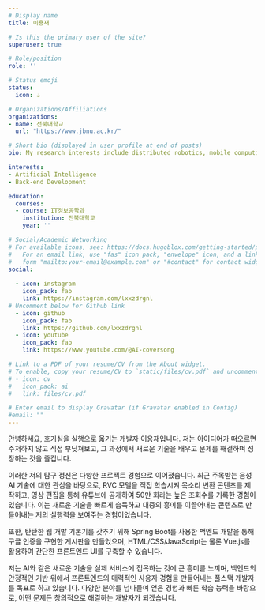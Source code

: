 ```yaml
---
# Display name
title: 이용재

# Is this the primary user of the site?
superuser: true

# Role/position
role: ''

# Status emoji
status:
  icon: ☕️

# Organizations/Affiliations
organizations:
- name: 전북대학교
  url: "https://www.jbnu.ac.kr/"

# Short bio (displayed in user profile at end of posts)
bio: My research interests include distributed robotics, mobile computing and programmable matter.

interests:
- Artificial Intelligence
- Back-end Development

education:
  courses:
  - course: IT정보공학과
    institution: 전북대학교
    year: ''

# Social/Academic Networking
# For available icons, see: https://docs.hugoblox.com/getting-started/page-builder/#icons
#   For an email link, use "fas" icon pack, "envelope" icon, and a link in the
#   form "mailto:your-email@example.com" or "#contact" for contact widget.
social:
  
  - icon: instagram
    icon_pack: fab
    link: https://instagram.com/lxxzdrgnl
# Uncomment below for Github link
  - icon: github
    icon_pack: fab
    link: https://github.com/lxxzdrgnl
  - icon: youtube
    icon_pack: fab
    link: https://www.youtube.com/@AI-coversong

# Link to a PDF of your resume/CV from the About widget.
# To enable, copy your resume/CV to `static/files/cv.pdf` and uncomment the lines below.
# - icon: cv
#   icon_pack: ai
#   link: files/cv.pdf

# Enter email to display Gravatar (if Gravatar enabled in Config)
#email: ""
---
```


안녕하세요, 호기심을 실행으로 옮기는 개발자 이용재입니다. 저는 아이디어가 떠오르면 주저하지 않고 직접 부딪쳐보고, 그 과정에서 새로운 기술을 배우고 문제를 해결하며 성장하는 것을 즐깁니다.

이러한 저의 탐구 정신은 다양한 프로젝트 경험으로 이어졌습니다. 최근 주목받는 음성 AI 기술에 대한 관심을 바탕으로, RVC 모델을 직접 학습시켜 목소리 변환 콘텐츠를 제작하고, 영상 편집을 통해 유튜브에 공개하여 50만 회라는 높은 조회수를 기록한 경험이 있습니다. 이는 새로운 기술을 빠르게 습득하고 대중의 흥미를 이끌어내는 콘텐츠로 만들어내는 저의 실행력을 보여주는 경험이었습니다.

또한, 탄탄한 웹 개발 기본기를 갖추기 위해 Spring Boot를 사용한 백엔드 개발을 통해 구글 인증을 구현한 게시판을 만들었으며, HTML/CSS/JavaScript는 물론 Vue.js를 활용하여 간단한 프론트엔드 UI를 구축할 수 있습니다.

저는 AI와 같은 새로운 기술을 실제 서비스에 접목하는 것에 큰 흥미를 느끼며, 백엔드의 안정적인 기반 위에서 프론트엔드의 매력적인 사용자 경험을 만들어내는 풀스택 개발자를 목표로 하고 있습니다. 다양한 분야를 넘나들며 얻은 경험과 빠른 학습 능력을 바탕으로, 어떤 문제든 창의적으로 해결하는 개발자가 되겠습니다.
